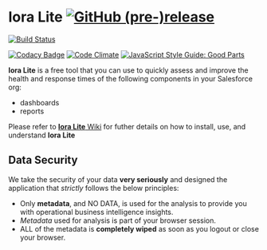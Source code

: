 # Iora Lite [![GitHub (pre-)release](https://img.shields.io/github/release/forcedotcom/ioralite/all.svg?style=plastic)]()  

<!--Old image tags to represent the releases, in case we need them. Switched to dynamic release tags -->

<!--<a href="https://github.com/forcedotcom/IoraLite/wiki"><img src="../../wiki/docs/images/main/iora-logo-final.png" align="right" ></a> <img src="../../wiki/docs/images/main/pre-release-logo.png"></a>  <img src="../../wiki/docs/images/main/beta-release-logo.png"></a> -->

<!--Comment the download count and release tags until the project enters  mainstream. Use the above pre-release-logos till then -->

<!--[![Github All Releases](https://img.shields.io/github/downloads/forcedotcom/IoraLite/total.svg)]() [![GitHub release](https://img.shields.io/github/release/salesforce/IoraLite.svg)]()-->

[![Build Status](https://travis-ci.org/forcedotcom/IoraLite.svg?branch=master)](https://travis-ci.org/forcedotcom/IoraLite)  

[![Codacy Badge](https://api.codacy.com/project/badge/Grade/1bcff91a4c2148ca8a4914605a985e60)](https://www.codacy.com/manual/sfdeveloperhub/IoraLite?utm_source=github.com&amp;utm_medium=referral&amp;utm_content=forcedotcom/IoraLite&amp;utm_campaign=Badge_Grade) [![Code Climate](https://lima.codeclimate.com/github/forcedotcom/IoraLite/badges/gpa.svg)](https://lima.codeclimate.com/github/forcedotcom/IoraLite) [![JavaScript Style Guide: Good Parts](https://img.shields.io/badge/code%20style-goodparts-brightgreen.svg?style=flat)](https://github.com/forcedotcom/IoraLite "JavaScript The Good Parts")                                     

**Iora Lite** is a free tool that you can use to quickly assess and improve the health and response times of the following components in your Salesforce org:

* dashboards
* reports

Please refer to [**Iora Lite** Wiki](https://github.com/forcedotcom/IoraLite/wiki) for futher details on how to install, use, and understand **Iora Lite**

## Data Security
We take the security of your data **very seriously** and designed the application that *strictly* follows the below principles:

* Only **metadata**, and NO DATA, is used for the analysis to provide you with operational business intelligence insights.
* *Metadata* used for analysis is part of your browser session.
* ALL of the metadata is **completely wiped** as soon as you logout or close your browser.
